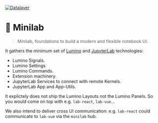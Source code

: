 [![Datalayer](https://raw.githubusercontent.com/datalayer/datalayer/main/res/logo/datalayer-25.svg?sanitize=true)](https://datalayer.io)

# 🎹 Minilab

> Minilab, foundations to build a modern and flexible notebook UI.

It gathers the minimum set of [Lumino](https://github.com/jupyterlab/jupyterlab) and [JupyterLab](https://github.com/jupyterlab/jupyterlab) technologies:

- Lumino Signals.
- Lumino Settings
- Lumino Commands.
- Extension machinery.
- JupyterLab Services to connect with remote Kernels.
- JupyterLab App and App-Utils.

It explictely does not ship the Lumino Layouts not the Lumino Panels. So you would come on top with e.g. `lab-react`, `lab-vue`...

We also intend to deliver cross UI communication: e.g. `lab-react` could communicate to `lab-vue` via the `minilab` hub.
